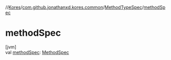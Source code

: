 //[Kores](../../../index.md)/[com.github.jonathanxd.kores.common](../index.md)/[MethodTypeSpec](index.md)/[methodSpec](method-spec.md)

# methodSpec

[jvm]\
val [methodSpec](method-spec.md): [MethodSpec](../-method-spec/index.md)
